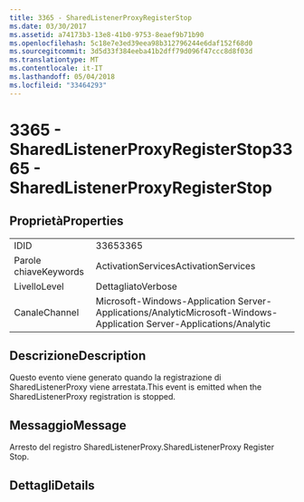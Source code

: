 ```yaml
---
title: 3365 - SharedListenerProxyRegisterStop
ms.date: 03/30/2017
ms.assetid: a74173b3-13e8-41b0-9753-8eaef9b71b90
ms.openlocfilehash: 5c18e7e3ed39eea98b312796244e6daf152f68d0
ms.sourcegitcommit: 3d5d33f384eeba41b2dff79d096f47ccc8d8f03d
ms.translationtype: MT
ms.contentlocale: it-IT
ms.lasthandoff: 05/04/2018
ms.locfileid: "33464293"
---
```

# <a name="3365---sharedlistenerproxyregisterstop"></a><span data-ttu-id="e02d2-102">3365 - SharedListenerProxyRegisterStop</span><span class="sxs-lookup"><span data-stu-id="e02d2-102">3365 - SharedListenerProxyRegisterStop</span></span>
## <a name="properties"></a><span data-ttu-id="e02d2-103">Proprietà</span><span class="sxs-lookup"><span data-stu-id="e02d2-103">Properties</span></span>  
  
|||  
|-|-|  
|<span data-ttu-id="e02d2-104">ID</span><span class="sxs-lookup"><span data-stu-id="e02d2-104">ID</span></span>|<span data-ttu-id="e02d2-105">3365</span><span class="sxs-lookup"><span data-stu-id="e02d2-105">3365</span></span>|  
|<span data-ttu-id="e02d2-106">Parole chiave</span><span class="sxs-lookup"><span data-stu-id="e02d2-106">Keywords</span></span>|<span data-ttu-id="e02d2-107">ActivationServices</span><span class="sxs-lookup"><span data-stu-id="e02d2-107">ActivationServices</span></span>|  
|<span data-ttu-id="e02d2-108">Livello</span><span class="sxs-lookup"><span data-stu-id="e02d2-108">Level</span></span>|<span data-ttu-id="e02d2-109">Dettagliato</span><span class="sxs-lookup"><span data-stu-id="e02d2-109">Verbose</span></span>|  
|<span data-ttu-id="e02d2-110">Canale</span><span class="sxs-lookup"><span data-stu-id="e02d2-110">Channel</span></span>|<span data-ttu-id="e02d2-111">Microsoft-Windows-Application Server-Applications/Analytic</span><span class="sxs-lookup"><span data-stu-id="e02d2-111">Microsoft-Windows-Application Server-Applications/Analytic</span></span>|  
  
## <a name="description"></a><span data-ttu-id="e02d2-112">Descrizione</span><span class="sxs-lookup"><span data-stu-id="e02d2-112">Description</span></span>  
 <span data-ttu-id="e02d2-113">Questo evento viene generato quando la registrazione di SharedListenerProxy viene arrestata.</span><span class="sxs-lookup"><span data-stu-id="e02d2-113">This event is emitted when the SharedListenerProxy registration is stopped.</span></span>  
  
## <a name="message"></a><span data-ttu-id="e02d2-114">Messaggio</span><span class="sxs-lookup"><span data-stu-id="e02d2-114">Message</span></span>  
 <span data-ttu-id="e02d2-115">Arresto del registro SharedListenerProxy.</span><span class="sxs-lookup"><span data-stu-id="e02d2-115">SharedListenerProxy Register Stop.</span></span>  
  
## <a name="details"></a><span data-ttu-id="e02d2-116">Dettagli</span><span class="sxs-lookup"><span data-stu-id="e02d2-116">Details</span></span>
